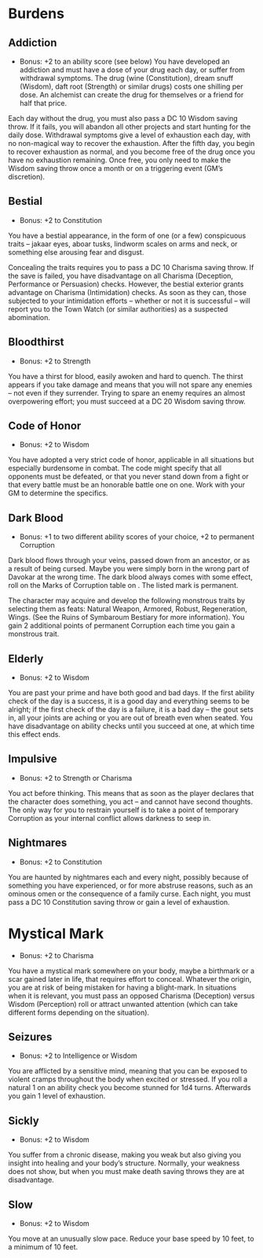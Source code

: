 # Burdens
## Addiction
- Bonus: +2 to an ability score (see below)
You have developed an addiction and must have a dose of your drug each day, or suffer from withdrawal symptoms. The drug (wine (Constitution), dream snuff (Wisdom), daft root (Strength) or similar drugs) costs one shilling per dose. An alchemist can create the drug for themselves or a friend for half that price.

Each day without the drug, you must also pass a DC 10 Wisdom saving throw. If it fails, you will abandon all other projects and start hunting for the daily dose. Withdrawal symptoms give a level of exhaustion each day, with no non-­magical way to recover the exhaustion. After the fifth day, you begin to recover exhaustion as normal, and you become free of the drug once you have no exhaustion remaining. Once free, you only need to make the Wisdom saving throw once a month or on a triggering event (GM’s discretion).

## Bestial

- Bonus: +2 to Constitution

You have a bestial appearance, in the form of one (or a few) conspicuous traits – jakaar eyes, aboar tusks, lindworm scales on arms and neck, or something else arousing fear and disgust.

Concealing the traits requires you to pass a DC 10 Charisma saving throw. If the save is failed, you have disadvantage on all Charisma (Deception, Performance or Persuasion) checks. However, the bestial exterior grants advantage on Charisma (Intimidation) checks. As soon as they can, those subjected to your intimidation efforts – whether or not it is successful – will report you to the Town Watch (or similar authorities) as a suspected abomination.

## Bloodthirst

- Bonus: +2 to Strength

You have a thirst for blood, easily awoken and hard to quench. The thirst appears if you take damage and means that you will not spare any enemies – not even if they surrender. Trying to spare an enemy requires an almost overpowering effort; you must succeed at a DC 20 Wisdom saving throw.

## Code of Honor

- Bonus: +2 to Wisdom

You have adopted a very strict code of honor, applicable in all situations but especially burdensome in combat. The code might specify that all opponents must be defeated, or that you never stand down from a fight or that every battle must be an honorable battle one on one. Work with your GM to determine the specifics.

## Dark Blood

- Bonus: +1 to two different ability scores of your choice, +2 to permanent Corruption

Dark blood flows through your veins, passed down from an ancestor, or as a result of being cursed. Maybe you were simply born in the wrong part of Davokar at the wrong time. The dark blood always comes with some effect, roll on the Marks of Corruption table on . The listed mark is permanent.

The character may acquire and develop the following monstrous traits by selecting them as feats: Natural Weapon, Armored, Robust, Regeneration, Wings. (See the Ruins of Symbaroum Bestiary for more information). You gain 2 additional points of permanent Corruption each time you gain a monstrous trait.

## Elderly

- Bonus: +2 to Wisdom

You are past your prime and have both good and bad days. If the first ability check of the day is a success, it is a good day and everything seems to be alright; if the first check of the day is a failure, it is a bad day – the gout sets in, all your joints are aching or you are out of breath even when seated. You have disadvantage on ability checks until you succeed at one, at which time this effect ends.

## Impulsive

- Bonus: +2 to Strength or Charisma

You act before thinking. This means that as soon as the player declares that the character does something, you act – and cannot have second thoughts. The only way for you to restrain yourself is to take a point of temporary Corruption as your internal conflict allows darkness to seep in.

## Nightmares

- Bonus: +2 to Constitution

You are haunted by nightmares each and every night, possibly because of something you have experienced, or for more abstruse reasons, such as an ominous omen or the consequence of a family curse. Each night, you must pass a DC 10 Constitution saving throw or gain a level of exhaustion.

# Mystical Mark

- Bonus: +2 to Charisma

You have a mystical mark somewhere on your body, maybe a birthmark or a scar gained later in life, that requires effort to conceal. Whatever the origin, you are at risk of being mistaken for having a blight-­mark. In situations when it is relevant, you must pass an opposed Charisma (Deception) versus Wisdom (Perception) roll or attract unwanted attention (which can take different forms depending on the situation).

## Seizures

- Bonus: +2 to Intelligence or Wisdom

You are afflicted by a sensitive mind, meaning that you can be exposed to violent cramps throughout the body when excited or stressed. If you roll a natural 1 on an ability check you become stunned for 1d4 turns. Afterwards you gain 1 level of exhaustion.

## Sickly

- Bonus: +2 to Wisdom

You suffer from a chronic disease, making you weak but also giving you insight into healing and your body’s structure. Normally, your weakness does not show, but when you must make death saving throws they are at disadvantage.

## Slow

- Bonus: +2 to Wisdom

You move at an unusually slow pace. Reduce your base speed by 10 feet, to a minimum of 10 feet.
